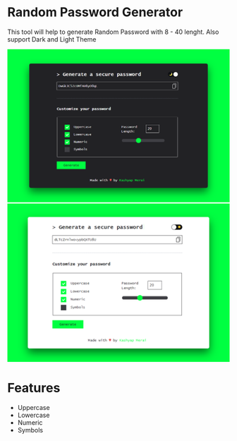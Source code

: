 # Random Password Generator

This tool will help to generate Random Password with 8 - 40 lenght. Also support  Dark and Light Theme

![Night Theme](https://github.com/rahulsinghal11/Random-Password-Generator/blob/master/screenshot/night.png)
![Light Theme](https://github.com/rahulsinghal11/Random-Password-Generator/blob/master/screenshot/day.png)

# Features
- Uppercase 
- Lowercase 
- Numeric 
- Symbols
